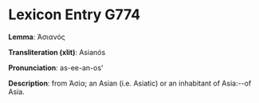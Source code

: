 # Lexicon Entry G774

**Lemma**: Ἀσιανός

**Transliteration (xlit)**: Asianós

**Pronunciation**: as-ee-an-os'

**Description**:
from Ἀσία; an Asian (i.e. Asiatic) or an inhabitant of Asia:--of Asia.
